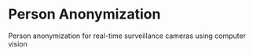 # Person Anonymization


Person anonymization for real-time surveillance cameras using computer vision
